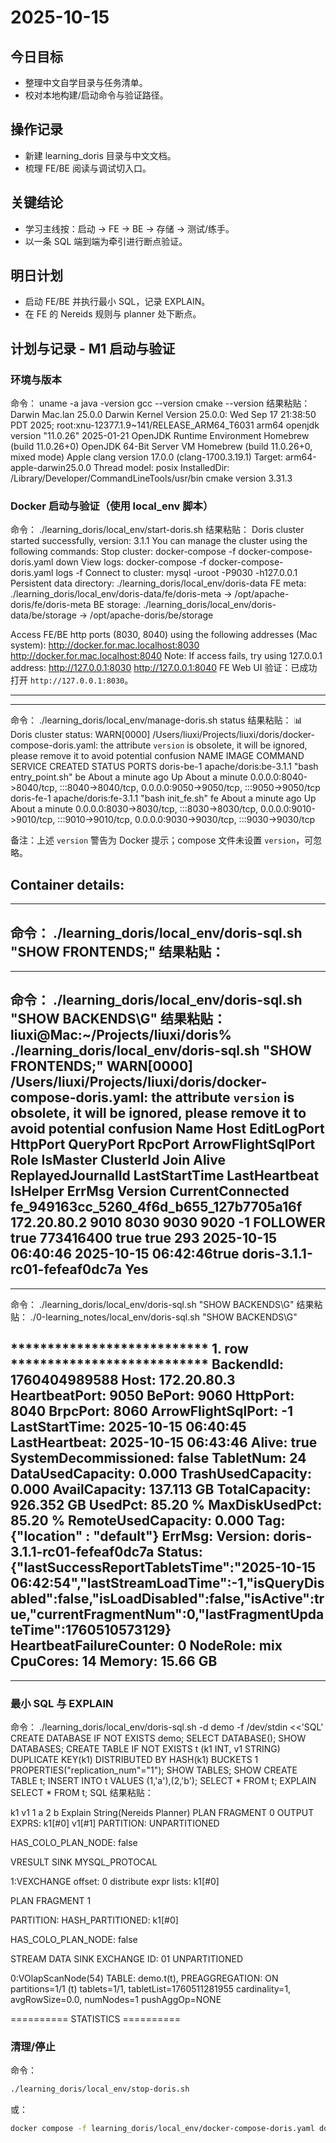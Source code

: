 # 2025-10-15

## 今日目标
- 整理中文自学目录与任务清单。
- 校对本地构建/启动命令与验证路径。

## 操作记录
- 新建 learning_doris 目录与中文文档。
- 梳理 FE/BE 阅读与调试切入口。

## 关键结论
- 学习主线按：启动 -> FE -> BE -> 存储 -> 测试/练手。
- 以一条 SQL 端到端为牵引进行断点验证。

## 明日计划
- 启动 FE/BE 并执行最小 SQL，记录 EXPLAIN。
- 在 FE 的 Nereids 规则与 planner 处下断点。

## 计划与记录 - M1 启动与验证

### 环境与版本
命令：
uname -a
java -version
gcc --version
cmake --version
结果粘贴：
Darwin Mac.lan 25.0.0 Darwin Kernel Version 25.0.0: Wed Sep 17 21:38:50 PDT 2025; root:xnu-12377.1.9~141/RELEASE_ARM64_T6031 arm64
openjdk version "11.0.26" 2025-01-21
OpenJDK Runtime Environment Homebrew (build 11.0.26+0)
OpenJDK 64-Bit Server VM Homebrew (build 11.0.26+0, mixed mode)
Apple clang version 17.0.0 (clang-1700.3.19.1)
Target: arm64-apple-darwin25.0.0
Thread model: posix
InstalledDir: /Library/Developer/CommandLineTools/usr/bin
cmake version 3.31.3

### Docker 启动与验证（使用 local_env 脚本）
命令：
./learning_doris/local_env/start-doris.sh
结果粘贴：
Doris cluster started successfully, version: 3.1.1
You can manage the cluster using the following commands:
  Stop cluster: docker-compose -f docker-compose-doris.yaml down
  View logs: docker-compose -f docker-compose-doris.yaml logs -f
  Connect to cluster: mysql -uroot -P9030 -h127.0.0.1
Persistent data directory: ./learning_doris/local_env/doris-data
  FE meta: ./learning_doris/local_env/doris-data/fe/doris-meta -> /opt/apache-doris/fe/doris-meta
  BE storage: ./learning_doris/local_env/doris-data/be/storage -> /opt/apache-doris/be/storage

Access FE/BE http ports (8030, 8040) using the following addresses (Mac system):
  http://docker.for.mac.localhost:8030
  http://docker.for.mac.localhost:8040
Note: If access fails, try using 127.0.0.1 address:
  http://127.0.0.1:8030
  http://127.0.0.1:8040
FE Web UI 验证：已成功打开 `http://127.0.0.1:8030`。

---
--- 
命令：
./learning_doris/local_env/manage-doris.sh status
结果粘贴：
📊 Doris cluster status:
WARN[0000] /Users/liuxi/Projects/liuxi/doris/docker-compose-doris.yaml: the attribute `version` is obsolete, it will be ignored, please remove it to avoid potential confusion 
NAME         IMAGE                   COMMAND                 SERVICE   CREATED              STATUS              PORTS
doris-be-1   apache/doris:be-3.1.1   "bash entry_point.sh"   be        About a minute ago   Up About a minute   0.0.0.0:8040->8040/tcp, :::8040->8040/tcp, 0.0.0.0:9050->9050/tcp, :::9050->9050/tcp
doris-fe-1   apache/doris:fe-3.1.1   "bash init_fe.sh"       fe        About a minute ago   Up About a minute   0.0.0.0:8030->8030/tcp, :::8030->8030/tcp, 0.0.0.0:9010->9010/tcp, :::9010->9010/tcp, 0.0.0.0:9030->9030/tcp, :::9030->9030/tcp

备注：上述 `version` 警告为 Docker 提示；compose 文件未设置 `version`，可忽略。

Container details:
---
--- 
命令：
./learning_doris/local_env/doris-sql.sh "SHOW FRONTENDS;"
结果粘贴：
---
--- 
命令：
./learning_doris/local_env/doris-sql.sh "SHOW BACKENDS\\G"
结果粘贴：
liuxi@Mac:~/Projects/liuxi/doris% ./learning_doris/local_env/doris-sql.sh "SHOW FRONTENDS;"
WARN[0000] /Users/liuxi/Projects/liuxi/doris/docker-compose-doris.yaml: the attribute `version` is obsolete, it will be ignored, please remove it to avoid potential confusion 
Name    Host    EditLogPort     HttpPort        QueryPort       RpcPort ArrowFlightSqlPort      Role       IsMaster        ClusterId       Join    Alive   ReplayedJournalId       LastStartTime   LastHeartbeat      IsHelper        ErrMsg  Version CurrentConnected
fe_949163cc_5260_4f6d_b655_127b7705a16f 172.20.80.2     9010    8030    9030    9020    -1      FOLLOWER   true    773416400       true    true    293     2025-10-15 06:40:46     2025-10-15 06:42:46true            doris-3.1.1-rc01-fefeaf0dc7a    Yes
---
--- 
命令：
./learning_doris/local_env/doris-sql.sh "SHOW BACKENDS\\G"
结果粘贴：
./0-learning_notes/local_env/doris-sql.sh "SHOW BACKENDS\\G"

*************************** 1. row ***************************
              BackendId: 1760404989588
                   Host: 172.20.80.3
          HeartbeatPort: 9050
                 BePort: 9060
               HttpPort: 8040
               BrpcPort: 8060
     ArrowFlightSqlPort: -1
          LastStartTime: 2025-10-15 06:40:45
          LastHeartbeat: 2025-10-15 06:43:46
                  Alive: true
   SystemDecommissioned: false
              TabletNum: 24
       DataUsedCapacity: 0.000 
      TrashUsedCapacity: 0.000 
          AvailCapacity: 137.113 GB
          TotalCapacity: 926.352 GB
                UsedPct: 85.20 %
         MaxDiskUsedPct: 85.20 %
     RemoteUsedCapacity: 0.000 
                    Tag: {"location" : "default"}
                 ErrMsg: 
                Version: doris-3.1.1-rc01-fefeaf0dc7a
                 Status: {"lastSuccessReportTabletsTime":"2025-10-15 06:42:54","lastStreamLoadTime":-1,"isQueryDisabled":false,"isLoadDisabled":false,"isActive":true,"currentFragmentNum":0,"lastFragmentUpdateTime":1760510573129}
HeartbeatFailureCounter: 0
               NodeRole: mix
               CpuCores: 14
                 Memory: 15.66 GB
---
--- 



### 最小 SQL 与 EXPLAIN
命令：
./learning_doris/local_env/doris-sql.sh -d demo -f /dev/stdin <<'SQL'
CREATE DATABASE IF NOT EXISTS demo;
SELECT DATABASE();
SHOW DATABASES;
CREATE TABLE IF NOT EXISTS t (k1 INT, v1 STRING)
DUPLICATE KEY(k1) DISTRIBUTED BY HASH(k1) BUCKETS 1
PROPERTIES("replication_num"="1");
SHOW TABLES;
SHOW CREATE TABLE t;
INSERT INTO t VALUES (1,'a'),(2,'b');
SELECT * FROM t;
EXPLAIN SELECT * FROM t;
SQL
结果粘贴：

k1      v1
1       a
2       b
Explain String(Nereids Planner)
PLAN FRAGMENT 0
  OUTPUT EXPRS:
    k1[#0]
    v1[#1]
  PARTITION: UNPARTITIONED

  HAS_COLO_PLAN_NODE: false

  VRESULT SINK
     MYSQL_PROTOCAL

  1:VEXCHANGE
     offset: 0
     distribute expr lists: k1[#0]

PLAN FRAGMENT 1

  PARTITION: HASH_PARTITIONED: k1[#0]

  HAS_COLO_PLAN_NODE: false

  STREAM DATA SINK
    EXCHANGE ID: 01
    UNPARTITIONED

  0:VOlapScanNode(54)
     TABLE: demo.t(t), PREAGGREGATION: ON
     partitions=1/1 (t)
     tablets=1/1, tabletList=1760511281955
     cardinality=1, avgRowSize=0.0, numNodes=1
     pushAggOp=NONE



========== STATISTICS ==========



### 清理/停止
命令：
```bash
./learning_doris/local_env/stop-doris.sh
```
或：
```bash
docker compose -f learning_doris/local_env/docker-compose-doris.yaml down
```